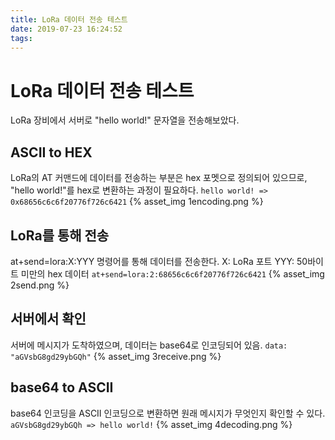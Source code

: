 ```yaml
---
title: LoRa 데이터 전송 테스트
date: 2019-07-23 16:24:52
tags:
---
```

# **LoRa 데이터 전송 테스트**
LoRa 장비에서 서버로 "hello world!" 문자열을 전송해보았다.


## **ASCII to HEX**
LoRa의 AT 커맨드에 데이터를 전송하는 부분은 hex 포멧으로 정의되어 있으므로, "hello world!"를 hex로 변환하는 과정이 필요하다.
`hello world! => 0x68656c6c6f20776f726c6421`
{% asset_img 1encoding.png %}


## **LoRa를 통해 전송**
at+send=lora:X:YYY 명령어를 통해 데이터를 전송한다.
X: LoRa 포트
YYY: 50바이트 미만의 hex 데이터
`at+send=lora:2:68656c6c6f20776f726c6421`
{% asset_img 2send.png %}


## **서버에서 확인**
서버에 메시지가 도착하였으며, 데이터는 base64로 인코딩되어 있음.
`data: "aGVsbG8gd29ybGQh"`
{% asset_img 3receive.png %}


## **base64 to ASCII**
base64 인코딩을 ASCII 인코딩으로 변환하면 원래 메시지가 무엇인지 확인할 수 있다.
`aGVsbG8gd29ybGQh => hello world!`
{% asset_img 4decoding.png %}